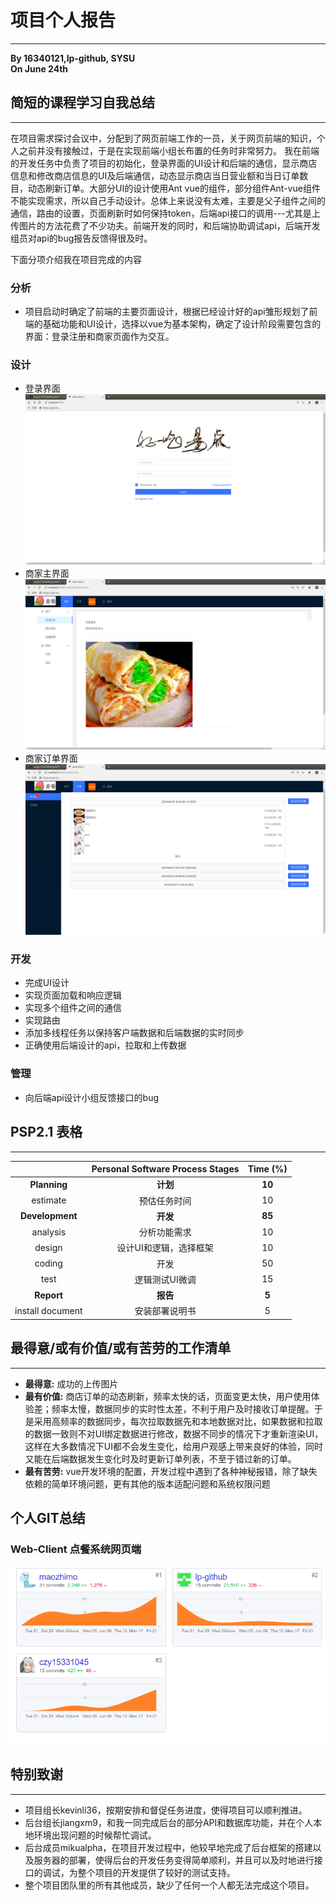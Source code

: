 # 项目个人报告
---
**By 16340121,lp-github, SYSU**  
**On June 24th**  

## 简短的课程学习自我总结
---
在项目需求探讨会议中，分配到了网页前端工作的一员，关于网页前端的知识，个人之前并没有接触过，于是在实现前端小组长布置的任务时非常努力。
我在前端的开发任务中负责了项目的初始化，登录界面的UI设计和后端的通信，显示商店信息和修改商店信息的UI及后端通信，动态显示商店当日营业额和当日订单数目，动态刷新订单。大部分UI的设计使用Ant vue的组件，部分组件Ant-vue组件不能实现需求，所以自己手动设计。总体上来说没有太难，主要是父子组件之间的通信，路由的设置，页面刷新时如何保持token，后端api接口的调用---尤其是上传图片的方法花费了不少功夫。前端开发的同时，和后端协助调试api，后端开发组员对api的bug报告反馈得很及时。

下面分项介绍我在项目完成的内容

### 分析
* 项目启动时确定了前端的主要页面设计，根据已经设计好的api雏形规划了前端的基础功能和UI设计，选择以vue为基本架构，确定了设计阶段需要包含的界面：登录注册和商家页面作为交互。

### 设计
* 登录界面
![login](../pic/16340121_lp-github_FinalReport_Assets/login.png)
* 商家主界面
![store-user](../pic/16340121_lp-github_FinalReport_Assets/store-user.png)
* 商家订单界面
![store-order](../pic/16340121_lp-github_FinalReport_Assets/store-order.png)
### 开发
* 完成UI设计
* 实现页面加载和响应逻辑
* 实现多个组件之间的通信
* 实现路由
* 添加多线程任务以保持客户端数据和后端数据的实时同步
* 正确使用后端设计的api，拉取和上传数据

### 管理
* 向后端api设计小组反馈接口的bug

## PSP2.1 表格
---

|                                       |    Personal Software Process Stages    | Time (%) |
| :-----------------------------------: | :------------------------------------: | :------: |
|             **Planning**              |                **计划**                |  **10**   |
|               estimate                |              预估任务时间              |    10     |
|            **Development**            |                **开发**                |  **85**  |
|               analysis                |                分析功能需求               |    10    |
|              design              |              设计UI和逻辑，选择框架              |    10     |
|                coding                 |                开发                |    50    |
|              test              |                逻辑测试UI微调                |    15     |
|              **Report**               |                **报告**                |  **5**  |
|              install document              |                安装部署说明书                |    5     |


## 最得意/或有价值/或有苦劳的工作清单
---
* **最得意:** 成功的上传图片
* **最有价值:** 商店订单的动态刷新，频率太快的话，页面变更太快，用户使用体验差；频率太慢，数据同步的实时性太差，不利于用户及时接收订单提醒。于是采用高频率的数据同步，每次拉取数据先和本地数据对比，如果数据和拉取的数据一致则不对UI绑定数据进行修改，数据不同步的情况下才重新渲染UI，这样在大多数情况下UI都不会发生变化，给用户观感上带来良好的体验，同时又能在后端数据发生变化时及时更新订单列表，不至于错过新的订单。
* **最有苦劳:** vue开发环境的配置，开发过程中遇到了各种神秘报错，除了缺失依赖的简单环境问题，更有其他的版本适配问题和系统权限问题


## 个人GIT总结

### Web-Client 点餐系统网页端
![contributor](../pic/16340121_lp-github_FinalReport_Assets/github-contributors.png)

## 特别致谢
---
* 项目组长kevinli36，按期安排和督促任务进度，使得项目可以顺利推进。
* 后台组长jiangxm9，和我一同完成后台的部分API和数据库功能，并在个人本地环境出现问题的时候帮忙调试。
* 后台成员mikualpha，在项目开发过程中，他较早地完成了后台框架的搭建以及服务器的部署，使得后台的开发任务变得简单顺利，并且可以及时地进行接口的调试，为整个项目的开发提供了较好的测试支持。
* 整个项目团队里的所有其他成员，缺少了任何一个人都无法完成这个项目。
